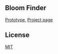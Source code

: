 ## Bloom Finder

[Prototype](https://quirky-golick-3ca271.netlify.com/),
[Project page](https://2019.spaceappschallenge.org/challenges/living-our-world/bloom-or-not-bloom/teams/greenteam-bloomfinder/project)

## License

[MIT](https://choosealicense.com/licenses/mit/)
